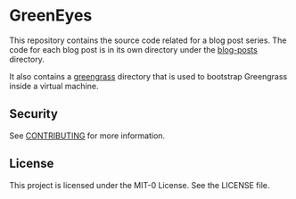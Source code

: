 # GreenEyes

This repository contains the source code related for a blog post series. The code for each blog post
is in its own directory under the [blog-posts](blog-posts) directory.

It also contains a [greengrass](greengrass) directory that is used to bootstrap Greengrass inside a virtual
machine.

## Security

See [CONTRIBUTING](CONTRIBUTING.md#security-issue-notifications) for more information.

## License

This project is licensed under the MIT-0 License. See the LICENSE file.
